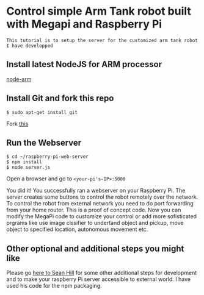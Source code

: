 # Control simple Arm Tank robot built with Megapi and Raspberry Pi
	This tutorial is to setup the server for the customized arm tank robot I have developped

## Install latest NodeJS for ARM processor
[node-arm](http://node-arm.herokuapp.com/)

## Install Git and fork this repo

	$ sudo apt-get install git
	
Fork [this](https://github.com/pramitr/megapi.git) 
	
## Run the Webserver
	$ cd ~/raspberry-pi-web-server
	$ npm install
	$ node server.js
	
Open a browser and go to `<your-pi's-IP>:5000`

You did it! You successfully ran a webserver on your Raspberry Pi. The server creates some buttons to control the robot remotely over the network. To control the robot from external network you need to do port forwarding from your home router.
 This is a proof of concept code. Now you can modify the MegaPi code to customize your control or add more sofisticated prgrams like use image clssifier to undertand object and pickup, move object to specified location, autonomous movement etc.


## Other optional and additional steps you might like
Please go [here to Sean Hill](https://github.com/sean-hill/raspberry-pi-web-server) for some other additional steps for development and to make your raspberry Pi server accessible to external world. I have used his code for the npm packaging.








